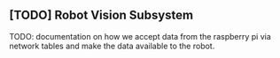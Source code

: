 ## [TODO] Robot Vision Subsystem

TODO: documentation on how we accept data from the raspberry pi via network tables and make the data available to the robot.
